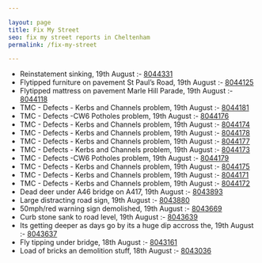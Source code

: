 ```yaml
---

layout: page
title: Fix My Street
seo: fix my street reports in Cheltenham
permalink: /fix-my-street

---
```


<!-- fix_marker starts -->

- Reinstatement sinking, 19th August :- [8044331](https://www.fixmystreet.com/report/8044331)
- Flytipped furniture on pavement St Paul’s Road, 19th August :- [8044125](https://www.fixmystreet.com/report/8044125)
- Flytipped mattress on pavement Marle Hill Parade, 19th August :- [8044118](https://www.fixmystreet.com/report/8044118)
- TMC - Defects - Kerbs and Channels problem, 19th August :- [8044181](https://www.fixmystreet.com/report/8044181)
- TMC - Defects -CW6 Potholes  problem, 19th August :- [8044176](https://www.fixmystreet.com/report/8044176)
- TMC - Defects - Kerbs and Channels problem, 19th August :- [8044174](https://www.fixmystreet.com/report/8044174)
- TMC - Defects - Kerbs and Channels problem, 19th August :- [8044178](https://www.fixmystreet.com/report/8044178)
- TMC - Defects - Kerbs and Channels problem, 19th August :- [8044177](https://www.fixmystreet.com/report/8044177)
- TMC - Defects - Kerbs and Channels problem, 19th August :- [8044173](https://www.fixmystreet.com/report/8044173)
- TMC - Defects -CW6 Potholes  problem, 19th August :- [8044179](https://www.fixmystreet.com/report/8044179)
- TMC - Defects - Kerbs and Channels problem, 19th August :- [8044175](https://www.fixmystreet.com/report/8044175)
- TMC - Defects - Kerbs and Channels problem, 19th August :- [8044171](https://www.fixmystreet.com/report/8044171)
- TMC - Defects - Kerbs and Channels problem, 19th August :- [8044172](https://www.fixmystreet.com/report/8044172)
- Dead deer under A46 bridge on A417, 19th August :- [8043893](https://www.fixmystreet.com/report/8043893)
- Large distracting road sign, 19th August :- [8043880](https://www.fixmystreet.com/report/8043880)
- 50mph/red warning sign demolished, 19th August :- [8043669](https://www.fixmystreet.com/report/8043669)
- Curb stone sank to road level, 19th August :- [8043639](https://www.fixmystreet.com/report/8043639)
- Its getting deeper as days go by its a huge dip accross the, 19th August :- [8043637](https://www.fixmystreet.com/report/8043637)
- Fly tipping under bridge, 18th August :- [8043161](https://www.fixmystreet.com/report/8043161)
- Load of bricks an demolition stuff, 18th August :- [8043036](https://www.fixmystreet.com/report/8043036)

<!-- fix_marker ends -->